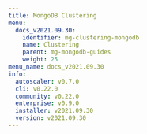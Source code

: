 ```yaml
---
title: MongoDB Clustering
menu:
  docs_v2021.09.30:
    identifier: mg-clustering-mongodb
    name: Clustering
    parent: mg-mongodb-guides
    weight: 25
menu_name: docs_v2021.09.30
info:
  autoscaler: v0.7.0
  cli: v0.22.0
  community: v0.22.0
  enterprise: v0.9.0
  installer: v2021.09.30
  version: v2021.09.30
---
```


